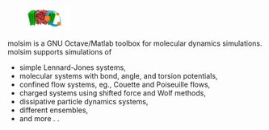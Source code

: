 <html>
<body>

<p>
<figure>
  <img src="doc/logo.png" alt="Trulli" style="width:20%">
</figure> 
molsim is a GNU Octave/Matlab toolbox for molecular dynamics simulations. molsim supports simulations of
</p>

<ul>
<li>simple Lennard-Jones systems,</li>
<li>molecular systems with bond, angle, and torsion potentials,</li>
<li>confined flow systems, eg., Couette and Poiseuille flows,</li>
<li>charged systems using shifted force and Wolf methods,</li>
<li>dissipative particle dynamics systems,</li>
<li>different ensembles,</li>
<li> and more . .</li>
</ul>

</body>
</html>
